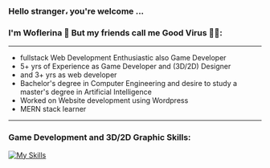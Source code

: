 ### Hello stranger، you're welcome ...
### I'm Woflerina 🐺 But my friends call me Good Virus 🙂🦠:

_________________________________________________________________________________________________________________________________________________________________________

- fullstack Web Development Enthusiastic also Game Developer
- 5+ yrs of Experience as Game Developer and (3D/2D) Designer 
- and 3+ yrs as web developer
- Bachelor's degree in Computer Engineering and desire to study a master's degree in Artificial Intelligence
- Worked on Website development using Wordpress
- MERN stack learner

_________________________________________________________________________________________________________________________________________________________________________

### Game Development and 3D/2D Graphic Skills:

[![My Skills](https://skillicons.dev/icons?i=cs,cpp,unity,unreal,blender,ps,ae,ai&theme=light)](https://github.com/coderaishya)




